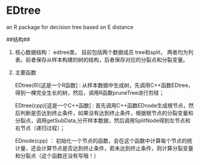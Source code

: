 EDtree
======

an R package for decision tree based on E distance

##结构##
1. 核心数据结构： edtree类， 目前包括两个数据成员 tree和split， 两者均为列表。前者保存从样本构建的树的结构，后者保存对应的分裂点和分裂变量。

2. 主要函数

   EDtree(R)[这是一个R函数] : 从样本数据中生成树，先调用C++函数EDtree，得到一棵完全生长的树，然后，调用R函数pruneTree进行剪枝；

   EDtree(cpp)[这是一个C++函数] : 首先调用C++函数EDnode生成根节点，然后判断是否达到终止条件，如果没有达到终止条件，根据根节点的分裂变量和分裂点，调用getSubData,分开样本数据，然后调用SplitNode得到左节点和右节点（递归过程）；

   EDnode(cpp) ： 初始化一个节点的函数，会在这个函数中计算每个节点的统计量，还会计算节点是否达到终止条件，若未达到终止条件，则计算分裂变量和分裂点（这个函数还没有写哦！）